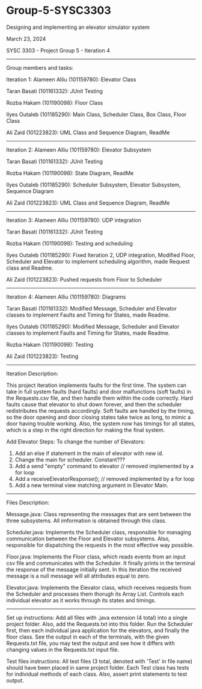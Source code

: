 # Group-5-SYSC3303
Designing and implementing  an elevator simulator system 

March 23, 2024 

SYSC 3303 - Project Group 5 - Iteration 4

------------------------------------------------------------------------------------------------------
Group members and tasks:

Iteration 1:
Alameen Alliu (101159780): Elevator Class

Taran Basati (101161332): JUnit Testing

Rozba Hakam (101190098): Floor Class 

Ilyes Outaleb (101185290): Main Class, Scheduler Class, Box Class, Floor Class 

Ali Zaid (101223823): UML Class and Sequence Diagram, ReadMe

------------------------------------------------------------------------------------------------------
Iteration 2:
Alameen Alliu (101159780): Elevator Subsystem

Taran Basati (101161332): JUnit Testing

Rozba Hakam (101190098): State Diagram, ReadMe

Ilyes Outaleb (101185290): Scheduler Subsystem, Elevator Subsystem, Sequence Diagram

Ali Zaid (101223823): UML Class and Sequence Diagram, ReadMe

------------------------------------------------------------------------------------------------------
Iteration 3: 
Alameen Alliu (101159780): UDP integration

Taran Basati (101161332): JUnit Testing

Rozba Hakam (101190098): Testing and scheduling

Ilyes Outaleb (101185290): Fixed Iteration 2, UDP integration, Modified Floor, Scheduler and Elevator to implement scheduling algorithm, made Request class and Readme.

Ali Zaid (101223823): Pushed requests from Floor to Scheduler

------------------------------------------------------------------------------------------------------------------------------------------

Iteration 4: 
Alameen Alliu (101159780): Diagrams

Taran Basati (101161332): Modified Message, Scheduler and Elevator classes to implement Faults and Timing for States, made Readme.

Ilyes Outaleb (101185290): Modified Message, Scheduler and Elevator classes to implement Faults and Timing for States, made Readme.

Rozba Hakam (101190098): Testing

Ali Zaid (101223823): Testing

------------------------------------------------------------------------------------------------------------------------------------------

Iteration Description: 

This project iteration implements faults for the first time. The system can take in full system faults (hard faults) and door malfunctions (soft faults) in the Requests.csv file, and then handle them within the code correctly. Hard faults cause that elevator to shut down forever, and then the scheduler redistributes the requests accordingly. Soft faults are handled by the timing, so the door opening and door closing states take twice as long, to mimic a door having trouble working. Also, the system now has timings for all states, which is a step in the right direction for making the final system.

Add Elevator Steps:
To change the number of Elevators:
1) Add an else if statement in the main of elevator with new id.
2) Change the main for scheduler. Constant???
3) Add a send "empty" command to elevator // removed implemented by a for loop
4) Add a receiveElevatorResponse();	  // removed implemented by a for loop
5) Add a new terminal view matching argument in Elevator Main.

------------------------------------------------------------------------------------------------------------------------------------------

Files Description:

Message.java: Class representing the messages that are sent between the three subsystems. All imformation is obtained through this class.

Scheduler.java: Implements the Scheduler class, responsible for managing communication between the Floor and Elevator subsystems. Also, responsible for dispatching
the requests in the most effective way possible.

Floor.java: Implements the Floor class, which reads events from an input csv file and communicates with the Scheduler. It finally prints in the terminal the response
of the message initially sent. In this iteration the received message is a null message will all attributes equal to zero.

Elevator.java: Implements the Elevator class, which receives requests from the Scheduler and processes them thorugh its Array List. Controls each individual elevator as it works through its states and timings.

------------------------------------------------------------------------------------------------------------------------------------------
Set up instructions: Add all files with .java extension (4 total) into a single project folder. Also, add the Requests.txt into this folder. Run the Scheduler first, then each individual java application for the elevators, and finally the floor class. See the output in each of the terminals, with the given Requests.txt file, you may test the output and see how it differs with changing values in the Requests.txt input file.

Test files instructions: All test files (3 total, denoted with 'Test' in file name) should have been placed in same project folder. Each Test class has tests for individual methods of each class. Also, assert print statements to test output.
